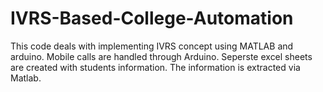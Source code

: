 # IVRS-Based-College-Automation
This code deals with implementing IVRS concept using MATLAB and arduino. Mobile calls are handled through Arduino. Seperste excel sheets are created with students information. The information is extracted via Matlab. 
